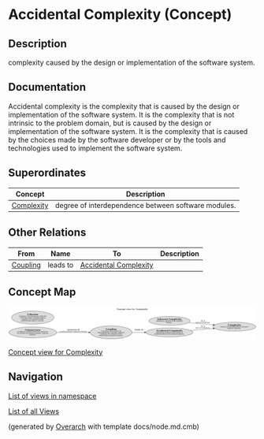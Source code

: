 
# Accidental Complexity (Concept)
## Description
complexity caused by the design or implementation of the software system.


## Documentation
Accidental complexity is the complexity that is caused by the design or implementation of the software system.
It is the complexity that is not intrinsic to the problem domain, but is caused by
the design or implementation of the software system.
It is the complexity that is caused by the choices made by the software
developer or by the tools and technologies used to implement the software
system.
## Superordinates
| Concept | Description |
|---|---|
| [Complexity](../../software-development/complexity/complexity.md)| degree of interdependence between software modules. |
## Other Relations
| From | Name | To | Description |
|---|---|---|---|
| [ Coupling ](../../software-development/complexity/coupling.md) | leads to | [Accidental Complexity](../../software-development/complexity/accidental-complexity.md) |  |

## Concept Map
![Concept view for Complexity](../../software-development/complexity/concept-view.png)

[Concept view for Complexity](../../software-development/complexity/concept-view.md)


## Navigation
[List of views in namespace](./views-in-namespace.md)

[List of all Views](../../views.md)


(generated by [Overarch](https://github.com/soulspace-org/overarch) with template docs/node.md.cmb)

